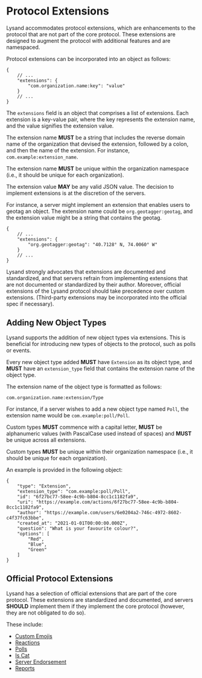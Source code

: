 # Protocol Extensions

Lysand accommodates protocol extensions, which are enhancements to the protocol that are not part of the core protocol. These extensions are designed to augment the protocol with additional features and are namespaced.

Protocol extensions can be incorporated into an object as follows:

```json5
{
    // ...
    "extensions": {
        "com.organization.name:key": "value"
    }
    // ...
}
```

The `extensions` field is an object that comprises a list of extensions. Each extension is a key-value pair, where the key represents the extension name, and the value signifies the extension value.

The extension name **MUST** be a string that includes the reverse domain name of the organization that devised the extension, followed by a colon, and then the name of the extension. For instance, `com.example:extension_name`.

The extension name **MUST** be unique within the organization namespace (i.e., it should be unique for each organization).

The extension value **MAY** be any valid JSON value. The decision to implement extensions is at the discretion of the servers.

For instance, a server might implement an extension that enables users to geotag an object. The extension name could be `org.geotagger:geotag`, and the extension value might be a string that contains the geotag.
```json5
{
    // ...
    "extensions": {
        "org.geotagger:geotag": "40.7128° N, 74.0060° W"
    }
    // ...
}
```

Lysand strongly advocates that extensions are documented and standardized, and that servers refrain from implementing extensions that are not documented or standardized by their author. Moreover, official extensions of the Lysand protocol should take precedence over custom extensions. (Third-party extensions may be incorporated into the official spec if necessary).

## Adding New Object Types

Lysand supports the addition of new object types via extensions. This is beneficial for introducing new types of objects to the protocol, such as polls or events.

Every new object type added **MUST** have `Extension` as its object type, and **MUST** have an `extension_type` field that contains the extension name of the object type.

The extension name of the object type is formatted as follows:

```
com.organization.name:extension/Type
```

For instance, if a server wishes to add a new object type named `Poll`, the extension name would be `com.example:poll/Poll`.

Custom types **MUST** commence with a capital letter, **MUST** be alphanumeric values (with PascalCase used instead of spaces) and **MUST** be unique across all extensions.

Custom types **MUST** be unique within their organization namespace (i.e., it should be unique for each organization).

An example is provided in the following object:
```json5
{
    "type": "Extension",
    "extension_type": "com.example:poll/Poll",
    "id": "6f27bc77-58ee-4c9b-b804-8cc1c1182fa9",
    "uri": "https://example.com/actions/6f27bc77-58ee-4c9b-b804-8cc1c1182fa9",
    "author": "https://example.com/users/6e0204a2-746c-4972-8602-c4f37fc63bbe",
    "created_at": "2021-01-01T00:00:00.000Z",
    "question": "What is your favourite colour?",
    "options": [
        "Red",
        "Blue",
        "Green"
    ]
}
```

## Official Protocol Extensions

Lysand has a selection of official extensions that are part of the core protocol. These extensions are standardized and documented, and servers **SHOULD** implement them if they implement the core protocol (however, they are not obligated to do so).

These include:

- [Custom Emojis](/extensions/custom-emojis)
- [Reactions](/extensions/reactions)
- [Polls](/extensions/polls)
- [Is Cat](/extensions/is-cat)
- [Server Endorsement](/extensions/server-endorsement)
- [Reports](/extensions/reports)